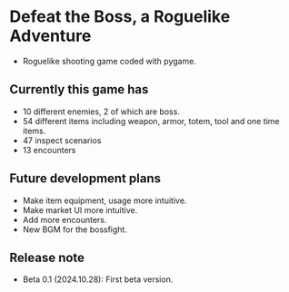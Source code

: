 # Defeat the Boss, a Roguelike Adventure
- Roguelike shooting game coded with pygame.

## Currently this game has
- 10 different enemies, 2 of which are boss.
- 54 different items including weapon, armor, totem, tool and one time items.
- 47 inspect scenarios
- 13 encounters

## Future development plans
- Make item equipment, usage more intuitive.
- Make market UI more intuitive.
- Add more encounters.
- New BGM for the bossfight.

## Release note
- Beta 0.1 (2024.10.28): First beta version.
